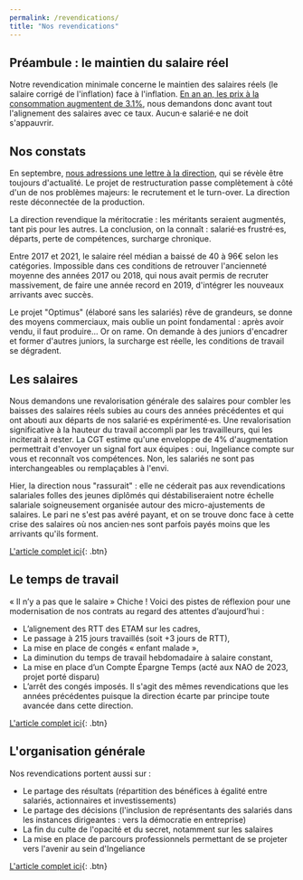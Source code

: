 ```yaml
---
permalink: /revendications/
title: "Nos revendications"
---
```


## Préambule : le maintien du salaire réel

Notre revendication minimale concerne le maintien des salaires réels (le salaire corrigé de l'inflation) face à l'inflation. [En an an, les prix à la consommation augmentent de 3.1%](https://www.insee.fr/fr/statistiques/7766498), nous demandons donc avant tout l'alignement des salaires avec ce taux. Aucun·e salarié·e ne doit s'appauvrir.


## Nos constats

En septembre, [nous adressions une lettre à la direction](/communication/Lettre/), qui se révèle être toujours d'actualité. Le projet de restructuration passe complètement à côté d'un de nos problèmes majeurs: le recrutement et le turn-over. La direction reste déconnectée de la production.

La direction revendique la méritocratie : les méritants seraient augmentés, tant pis pour les autres. La conclusion, on la connaît&nbsp;: salarié·es frustré·es, départs, perte de compétences, surcharge chronique.

Entre 2017 et 2021, le salaire réel médian a baissé de 40 à 96€ selon les catégories. Impossible dans ces conditions de retrouver l'ancienneté moyenne des années 2017 ou 2018, qui nous avait permis de recruter massivement, de faire une année record en 2019, d'intégrer les nouveaux arrivants avec succès.

Le projet "Optimus" (élaboré sans les salariés) rêve de grandeurs, se donne des moyens commerciaux, mais oublie un point fondamental : après avoir vendu, il faut produire... Or on rame. On demande à des juniors d'encadrer et former d'autres juniors, la surcharge est réelle, les conditions de travail se dégradent.

## Les salaires

Nous demandons une revalorisation générale des salaires pour combler les baisses des salaires réels subies au cours des années précédentes et qui ont abouti aux départs de nos salarié·es expérimenté·es. Une revalorisation significative à la hauteur du travail accompli par les travailleurs, qui les inciterait à rester. La CGT estime qu'une enveloppe de 4% d'augmentation permettrait d'envoyer un signal fort aux équipes : oui, Ingeliance compte sur vous et reconnaît vos compétences. Non, les salariés ne sont pas interchangeables ou remplaçables à l'envi.

Hier, la direction nous "rassurait"&nbsp;: elle ne céderait pas aux revendications salariales folles des jeunes diplômés qui déstabiliseraient notre échelle salariale soigneusement organisée autour des micro-ajustements de salaires. Le pari ne s'est pas avéré payant, et on se trouve donc face à cette crise des salaires où nos ancien·nes sont parfois payés moins que les arrivants qu'ils forment.

[L'article complet ici](/salaires/){: .btn}

## Le temps de travail

« Il n’y a pas que le salaire » Chiche ! Voici des pistes de réflexion pour une modernisation de nos contrats au regard des attentes d’aujourd’hui :
- L’alignement des RTT des ETAM sur les cadres,
- Le passage à 215 jours travaillés (soit +3 jours de RTT),
- La mise en place de congés « enfant malade »,
- La diminution du temps de travail hebdomadaire à salaire constant,
- La mise en place d’un Compte Épargne Temps (acté aux NAO de 2023, projet porté disparu)
- L’arrêt des congés imposés.
Il s'agit des mêmes revendications que les années précédentes puisque la direction écarte par principe toute avancée dans cette direction.

[L'article complet ici](/temps_travail/){: .btn}

## L'organisation générale

Nos revendications portent aussi sur :
- Le partage des résultats (répartition des bénéfices à égalité entre salariés, actionnaires et investissements)
- Le partage des décisions (l'inclusion de représentants des salariés dans les instances dirigeantes : vers la démocratie en entreprise)
- La fin du culte de l'opacité et du secret, notamment sur les salaires
- La mise en place de parcours professionnels permettant de se projeter vers l'avenir au sein d'Ingeliance

[L'article complet ici](/partage/){: .btn}